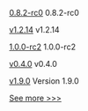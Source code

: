 
[0.8.2-rc0](https://github.com/hyperledger/aries-cloudagent-python/releases/tag/0.8.2-rc0) 0.8.2-rc0

[v1.2.14](https://github.com/hyperledger/firefly-common/releases/tag/v1.2.14) v1.2.14

[1.0.0-rc2](https://github.com/hyperledger/aries-cloudagent-python/releases/tag/1.0.0-rc2) 1.0.0-rc2

[v0.4.0](https://github.com/hyperledger/aries-framework-javascript/releases/tag/v0.4.0) v0.4.0

[v1.9.0](https://github.com/hyperledger/bevel-operator-fabric/releases/tag/v1.9.0) Version 1.9.0


[See more >>>](https://start-here.hyperledger.org/releases)
